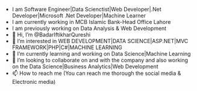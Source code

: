 -    I am Software Engineer|Data Scienctist|Web Developer|.Net Developer|Microsoft .Net Developer|Machine Learner
-    I am currently working in MCB Islamic Bank-Head Office Lahore
-    I am previously working on Data Analysis & Web Development
- 👋 Hi, I’m @BadarIftikharQureshi
- 👀 I’m interested in WEB DEVELOPMENT|DATA SCIENCE|ASP.NET|MVC FRAMEWORK|PHP|C#|MACHINE LEARNING
- 🌱 I’m currently learning and working on Data Science|Machine Learning
- 💞️ I’m looking to collaborate on and with the company and also working on the Data Science|Business Analytics|Web Development
- 📫 How to reach me (You can reach me thorough the social media & Electronic media)

<!---
BadarIftikharQureshi/BadarIftikharQureshi is a ✨ special ✨ repository because its `README.md` (this file) appears on your GitHub profile.
You can click the Preview link to take a look at your changes.
--->
